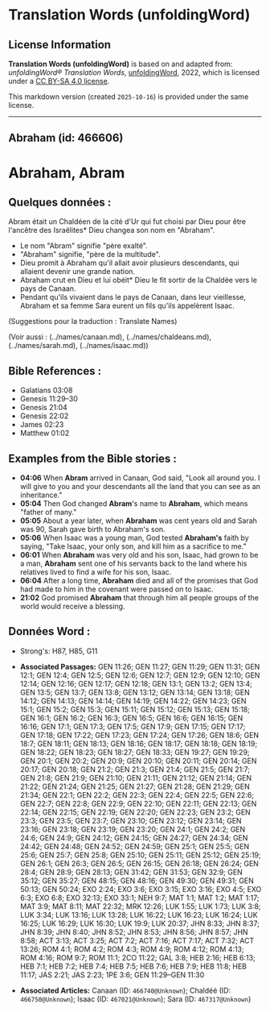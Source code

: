 # Translation Words (unfoldingWord)

## License Information

**Translation Words (unfoldingWord)** is based on and adapted from: _unfoldingWord® Translation Words_, [unfoldingWord](https://unfoldingword.org/utw), 2022, which is licensed under a [CC BY-SA 4.0 license](https://creativecommons.org/licenses/by-sa/4.0/legalcode.en).

This markdown version (created `2025-10-16`) is provided under the same license.



--------------------------------

## Abraham (id: 466606)

Abraham, Abram
==============

Quelques données :
------------------

Abram était un Chaldéen de la cité d'Ur qui fut choisi par Dieu pour être l'ancêtre des Israëlites\* Dieu changea son nom en "Abraham".

* Le nom "Abram" signifie "père exalté".
* "Abraham" signifie, "père de la multitude".
* Dieu promit à Abraham qu'il allait avoir plusieurs descendants, qui allaient devenir une grande nation.
* Abraham crut en Dieu et lui obéit\* Dieu le fit sortir de la Chaldée vers le pays de Canaan.
* Pendant qu'ils vivaient dans le pays de Canaan, dans leur vieillesse, Abraham et sa femme Sara eurent un fils qu'ils appelèrent Isaac.

(Suggestions pour la traduction : Translate Names)

(Voir aussi : (../names/canaan.md), (../names/chaldeans.md), (../names/sarah.md), (../names/isaac.md))

Bible References :
------------------

* Galatians 03:08
* Genesis 11:29–30
* Genesis 21:04
* Genesis 22:02
* James 02:23
* Matthew 01:02

Examples from the Bible stories :
---------------------------------

* **04:06** When **Abram** arrived in Canaan, God said, "Look all around you. I will give to you and your descendants all the land that you can see as an inheritance."
* **05:04** Then God changed **Abram**'s name to **Abraham**, which means "father of many."
* **05:05** About a year later, when **Abraham** was cent years old and Sarah was 90, Sarah gave birth to Abraham's son.
* **05:06** When Isaac was a young man, God tested **Abraham's** faith by saying, "Take Isaac, your only son, and kill him as a sacrifice to me."
* **06:01** When **Abraham** was very old and his son, Isaac, had grown to be a man, **Abraham** sent one of his servants back to the land where his relatives lived to find a wife for his son, Isaac.
* **06:04** After a long time, **Abraham** died and all of the promises that God had made to him in the covenant were passed on to Isaac.
* **21:02** God promised **Abraham** that through him all people groups of the world would receive a blessing.

Données Word :
--------------

* Strong's: H87, H85, G11

* **Associated Passages:** GEN 11:26; GEN 11:27; GEN 11:29; GEN 11:31; GEN 12:1; GEN 12:4; GEN 12:5; GEN 12:6; GEN 12:7; GEN 12:9; GEN 12:10; GEN 12:14; GEN 12:16; GEN 12:17; GEN 12:18; GEN 13:1; GEN 13:2; GEN 13:4; GEN 13:5; GEN 13:7; GEN 13:8; GEN 13:12; GEN 13:14; GEN 13:18; GEN 14:12; GEN 14:13; GEN 14:14; GEN 14:19; GEN 14:22; GEN 14:23; GEN 15:1; GEN 15:2; GEN 15:3; GEN 15:11; GEN 15:12; GEN 15:13; GEN 15:18; GEN 16:1; GEN 16:2; GEN 16:3; GEN 16:5; GEN 16:6; GEN 16:15; GEN 16:16; GEN 17:1; GEN 17:3; GEN 17:5; GEN 17:9; GEN 17:15; GEN 17:17; GEN 17:18; GEN 17:22; GEN 17:23; GEN 17:24; GEN 17:26; GEN 18:6; GEN 18:7; GEN 18:11; GEN 18:13; GEN 18:16; GEN 18:17; GEN 18:18; GEN 18:19; GEN 18:22; GEN 18:23; GEN 18:27; GEN 18:33; GEN 19:27; GEN 19:29; GEN 20:1; GEN 20:2; GEN 20:9; GEN 20:10; GEN 20:11; GEN 20:14; GEN 20:17; GEN 20:18; GEN 21:2; GEN 21:3; GEN 21:4; GEN 21:5; GEN 21:7; GEN 21:8; GEN 21:9; GEN 21:10; GEN 21:11; GEN 21:12; GEN 21:14; GEN 21:22; GEN 21:24; GEN 21:25; GEN 21:27; GEN 21:28; GEN 21:29; GEN 21:34; GEN 22:1; GEN 22:2; GEN 22:3; GEN 22:4; GEN 22:5; GEN 22:6; GEN 22:7; GEN 22:8; GEN 22:9; GEN 22:10; GEN 22:11; GEN 22:13; GEN 22:14; GEN 22:15; GEN 22:19; GEN 22:20; GEN 22:23; GEN 23:2; GEN 23:3; GEN 23:5; GEN 23:7; GEN 23:10; GEN 23:12; GEN 23:14; GEN 23:16; GEN 23:18; GEN 23:19; GEN 23:20; GEN 24:1; GEN 24:2; GEN 24:6; GEN 24:9; GEN 24:12; GEN 24:15; GEN 24:27; GEN 24:34; GEN 24:42; GEN 24:48; GEN 24:52; GEN 24:59; GEN 25:1; GEN 25:5; GEN 25:6; GEN 25:7; GEN 25:8; GEN 25:10; GEN 25:11; GEN 25:12; GEN 25:19; GEN 26:1; GEN 26:3; GEN 26:5; GEN 26:15; GEN 26:18; GEN 26:24; GEN 28:4; GEN 28:9; GEN 28:13; GEN 31:42; GEN 31:53; GEN 32:9; GEN 35:12; GEN 35:27; GEN 48:15; GEN 48:16; GEN 49:30; GEN 49:31; GEN 50:13; GEN 50:24; EXO 2:24; EXO 3:6; EXO 3:15; EXO 3:16; EXO 4:5; EXO 6:3; EXO 6:8; EXO 32:13; EXO 33:1; NEH 9:7; MAT 1:1; MAT 1:2; MAT 1:17; MAT 3:9; MAT 8:11; MAT 22:32; MRK 12:26; LUK 1:55; LUK 1:73; LUK 3:8; LUK 3:34; LUK 13:16; LUK 13:28; LUK 16:22; LUK 16:23; LUK 16:24; LUK 16:25; LUK 16:29; LUK 16:30; LUK 19:9; LUK 20:37; JHN 8:33; JHN 8:37; JHN 8:39; JHN 8:40; JHN 8:52; JHN 8:53; JHN 8:56; JHN 8:57; JHN 8:58; ACT 3:13; ACT 3:25; ACT 7:2; ACT 7:16; ACT 7:17; ACT 7:32; ACT 13:26; ROM 4:1; ROM 4:2; ROM 4:3; ROM 4:9; ROM 4:12; ROM 4:13; ROM 4:16; ROM 9:7; ROM 11:1; 2CO 11:22; GAL 3:8; HEB 2:16; HEB 6:13; HEB 7:1; HEB 7:2; HEB 7:4; HEB 7:5; HEB 7:6; HEB 7:9; HEB 11:8; HEB 11:17; JAS 2:21; JAS 2:23; 1PE 3:6; GEN 11:29–GEN 11:30
* **Associated Articles:** Canaan (ID: `466740@Unknown`); Chaldéé  (ID: `466750@Unknown`); Isaac (ID: `467021@Unknown`); Sara (ID: `467317@Unknown`)

